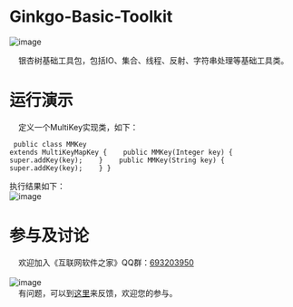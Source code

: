 # Ginkgo-Basic-Toolkit
![image](https://raw.githubusercontent.com/georgeworld/georgeworld.github.com/master/ginkgo/basictoolkit/img/ginkgo-basic-toolkit-logo.png)<br>  

&nbsp;&nbsp;&nbsp;&nbsp;银杏树基础工具包，包括IO、集合、线程、反射、字符串处理等基础工具类。<br>
 
# 运行演示
&nbsp;&nbsp;&nbsp;&nbsp;定义一个MultiKey实现类，如下：
<code><pre>
 public class MMKey extends MultiKeyMapKey {
 &nbsp;&nbsp;     public MMKey(Integer key) {
 &nbsp;&nbsp;&nbsp;&nbsp;&nbsp;&nbsp;         super.addKey(key);
 &nbsp;&nbsp;     } 
 &nbsp;&nbsp;     public MMKey(String key) {
 &nbsp;&nbsp;&nbsp;&nbsp;&nbsp;&nbsp;         super.addKey(key);
 &nbsp;&nbsp;     }
  }
</pre></code>
执行结果如下：<br>
![image](https://raw.githubusercontent.com/georgeworld/georgeworld.github.com/master/ginkgo/basictoolkit/img/run.png)<br>  

# 参与及讨论
  &nbsp;&nbsp;&nbsp;&nbsp;欢迎加入《互联网软件之家》QQ群：[693203950](//shang.qq.com/wpa/qunwpa?idkey=61c4589ea5618ae46d063f94cbd9394de290dd39ef46fca059a4309b8c1d7874)<br>  
  ![image](https://raw.githubusercontent.com/georgeworld/georgeworld.github.com/master/gstudio/res/img/qq_group.png) <br> 
  &nbsp;&nbsp;&nbsp;&nbsp;有问题，可以到[这里](https://github.com/georgeworld/ginkgo-basic-toolkit/issues)来反馈，欢迎您的参与。
